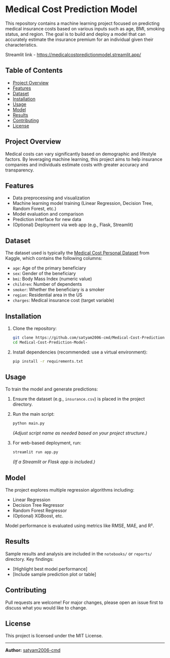 # Medical Cost Prediction Model

This repository contains a machine learning project focused on predicting medical insurance costs based on various inputs such as age, BMI, smoking status, and region. The goal is to build and deploy a model that can accurately estimate the insurance premium for an individual given their characteristics.

Streamlit link - https://medicalcostpredictionmodel.streamlit.app/

## Table of Contents

- [Project Overview](#project-overview)
- [Features](#features)
- [Dataset](#dataset)
- [Installation](#installation)
- [Usage](#usage)
- [Model](#model)
- [Results](#results)
- [Contributing](#contributing)
- [License](#license)

## Project Overview

Medical costs can vary significantly based on demographic and lifestyle factors. By leveraging machine learning, this project aims to help insurance companies and individuals estimate costs with greater accuracy and transparency.

## Features

- Data preprocessing and visualization
- Machine learning model training (Linear Regression, Decision Tree, Random Forest, etc.)
- Model evaluation and comparison
- Prediction interface for new data
- (Optional) Deployment via web app (e.g., Flask, Streamlit)

## Dataset

The dataset used is typically the [Medical Cost Personal Dataset](https://www.kaggle.com/datasets/mirichoi0218/insurance) from Kaggle, which contains the following columns:
- `age`: Age of the primary beneficiary
- `sex`: Gender of the beneficiary
- `bmi`: Body Mass Index (numeric value)
- `children`: Number of dependents
- `smoker`: Whether the beneficiary is a smoker
- `region`: Residential area in the US
- `charges`: Medical insurance cost (target variable)

## Installation

1. Clone the repository:
   ```bash
   git clone https://github.com/satyam2006-cmd/Medical-Cost-Prediction-Model-.git
   cd Medical-Cost-Prediction-Model-
   ```

2. Install dependencies (recommended: use a virtual environment):
   ```bash
   pip install -r requirements.txt
   ```

## Usage

To train the model and generate predictions:

1. Ensure the dataset (e.g., `insurance.csv`) is placed in the project directory.
2. Run the main script:
   ```bash
   python main.py
   ```
   *(Adjust script name as needed based on your project structure.)*

3. For web-based deployment, run:
   ```bash
   streamlit run app.py
   ```
   *(If a Streamlit or Flask app is included.)*

## Model

The project explores multiple regression algorithms including:
- Linear Regression
- Decision Tree Regressor
- Random Forest Regressor
- (Optional) XGBoost, etc.

Model performance is evaluated using metrics like RMSE, MAE, and R².

## Results

Sample results and analysis are included in the `notebooks/` or `reports/` directory. Key findings:
- [Highlight best model performance]
- [Include sample prediction plot or table]

## Contributing

Pull requests are welcome! For major changes, please open an issue first to discuss what you would like to change.

## License

This project is licensed under the MIT License.

---

**Author:** [satyam2006-cmd](https://github.com/satyam2006-cmd)
